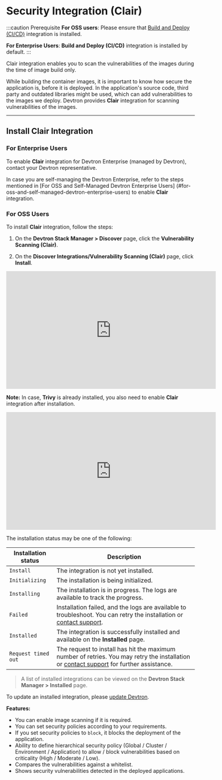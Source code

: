 # Security Integration (Clair)

 :::caution Prerequisite
 **For OSS users**: Please ensure that [Build and Deploy (CI/CD)](../../integrations/build-and-deploy-ci-cd.md) integration is installed.

 **For Enterprise Users**: **Build and Deploy (CI/CD)** integration is installed by default.
 :::

Clair integration enables you to scan the vulnerabilities of the images during the time of image build only.

While building the container images, it is important to know how secure the application is, before it is deployed. In the application's source code, third party and outdated libraries might be used, which can add vulnerabilities to the images we deploy. Devtron provides **Clair** integration for scanning vulnerabilities of the images.

---

## Install Clair Integration
### For Enterprise Users

To enable **Clair** integration for Devtron Enterprise (managed by Devtron), contact your Devtron representative. 

In case you are self-managing the Devtron Enterprise, refer to the steps mentioned in [For OSS and Self-Managed Devtron Enterprise Users] (#for-oss-and-self-managed-devtron-enterprise-users) to enable **Clair** integration.

### For OSS Users

To install **Clair** integration, follow the steps:

1. On the **Devtron Stack Manager > Discover** page, click the **Vulnerability Scanning (Clair)**.

2. On the **Discover Integrations/Vulnerability Scanning (Clair)** page, click **Install**.

<iframe width="560" height="315" src="https://www.youtube.com/watch?v=gyrhIhJA9VM" title="Installing Clair in OSS" frameborder="0" allowfullscreen></iframe>

**Note:** In case, **Trivy** is already installed, you also need to enable **Clair** integration after installation.

<iframe width="560" height="315" src="https://www.youtube.com/watch?v=tyvbulE-RMU" title="Enabling Clair in OSS" frameborder="0" allowfullscreen></iframe>

The installation status may be one of the following:
 
| Installation status | Description |
| --- | --- |
| `Install` | The integration is not yet installed. |
| `Initializing` | The installation is being initialized. |
| `Installing` | The installation is in progress. The logs are available to track the progress. |
| `Failed` | Installation failed, and the logs are available to troubleshoot. You can retry the installation or [contact support](https://discord.devtron.ai/). |
| `Installed` | The integration is successfully installed and available on the **Installed** page. |
| `Request timed out` | The request to install has hit the maximum number of retries. You may retry the installation or [contact support](https://discord.devtron.ai/) for further assistance. |
 
> A list of installed integrations can be viewed on the **Devtron Stack Manager > Installed** page.
 
To update an installed integration, please [update Devtron](../../../setup/upgrade/upgrade-devtron-ui.md).

**Features:**

* You can enable image scanning if it is required.
* You can set security policies according to your requirements.
* If you set security policies to `block`, it blocks the deployment of the application. 
* Ability to define hierarchical security policy (Global / Cluster / Environment / Application) to allow / block vulnerabilities based on criticality (High / Moderate / Low).
* Compares the vulnerabilities against a whitelist.
* Shows security vulnerabilities detected in the deployed applications.
